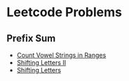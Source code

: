 # Leetcode Problems

## Prefix Sum
- [Count Vowel Strings in Ranges](https://leetcode.com/problems/count-vowel-strings-in-ranges/description)
- [Shifting Letters II](https://leetcode.com/problems/shifting-letters-ii/description/)
- [Shifting Letters](https://leetcode.com/problems/shifting-letters/description/)
